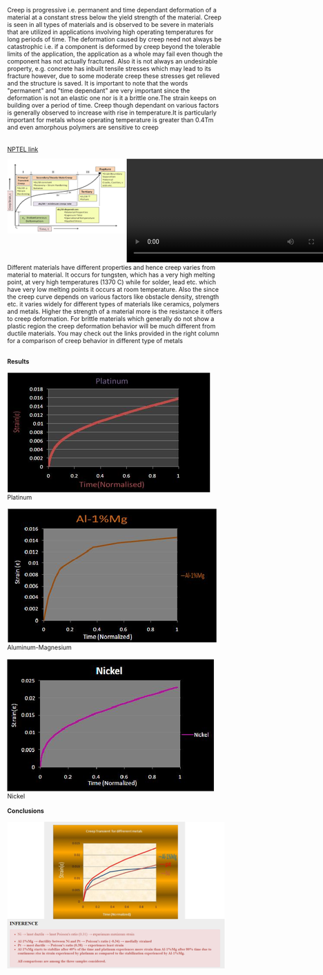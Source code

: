 Creep is progressive i.e. permanent and time dependant deformation of a material at a constant stress below the yield strength of the material. Creep is seen in all types of materials and is observed to be severe in materials that are utilized in applications involving high operating temperatures for long periods of time. The deformation caused by creep need not always be catastrophic i.e. if a component is deformed by creep beyond the tolerable limits of the application, the application as a whole may fail even though the component has not actually fractured. Also it is not always an undesirable property, e.g. concrete has inbuilt tensile stresses which may lead to its fracture however, due to some moderate creep these stresses get relieved and the structure is saved. It is important to note that the words "permanent" and "time dependant" are very important since the deformation is not an elastic one nor is it a brittle one.The strain keeps on building over a period of time. Creep though dependant on various factors is generally observed to increase with rise in temperature.It is particularly important for metals whose operating temperature is greater than 0.4Tm and even amorphous polymers are sensitive to creep<br><br><br><a href="https://youtu.be/EazzyT0qU44">NPTEL link</a>
<div style="float:left;width:55%;border: solid 1 px black;"><img src="images/creep.png"></div>
 <div style="float:left;width:40%;border: solid 1 px black;"><video width="500" height="240" controls>
  <source src="images/cmf.mp4" type="video/mp4">
  Your browser does not support the video tag</video></div><br>
  <div style="content: '.';clear: both;display: block;height: 0;visibility: hidden;"></div>
Different materials have different properties and hence creep varies from material to material. It occurs for tungsten, which has a very high melting point, at very high temperatures (1370 C) while for solder, lead etc. which have very low melting points it occurs at room temperature. Also the since the creep curve depends on various factors like obstacle density, strength etc. it varies widely for different types of materials like ceramics, polymers and metals. Higher the strength of a material more is the resistance it offers to creep deformation. For brittle materials which generally do not show a plastic region the creep deformation behavior will be much different from ductile materials. You may check out the links provided in the right column for a comparison of creep behavior in different type of metals<br><br>

<b>Results</b><br><br>
<img src="images/platinum.jpg"><br>
Platinum<br><br>
<img src="images/aluminium.jpg"><br>
Aluminum-Magnesium<br><br>
<img src="images/nickel.jpg"><br>
Nickel<br><br>
<b>Conclusions</b><br><br>
<img src="images/micro3.jpg"><br>
